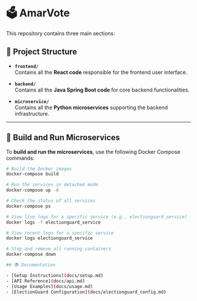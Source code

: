 # 🗳️ AmarVote

This repository contains three main sections:

## 📁 Project Structure

- **`frontend/`**  
  Contains all the **React code** responsible for the frontend user interface.

- **`backend/`**  
  Contains all the **Java Spring Boot code** for core backend functionalities.

- **`microservice/`**  
  Contains all the **Python microservices** supporting the backend infrastructure.

---

## 🚀 Build and Run Microservices

To **build and run the microservices**, use the following Docker Compose commands:

```bash
# Build the Docker images
docker-compose build

# Run the services in detached mode
docker-compose up -d

# Check the status of all services
docker-compose ps

# View live logs for a specific service (e.g., electionguard_service)
docker logs -f electionguard_service

# View recent logs for a specific service
docker logs electionguard_service

# Stop and remove all running containers
docker-compose down

## 📚 Documentation

- [Setup Instructions](docs/setup.md)
- [API Reference](docs/api.md)
- [Usage Examples](docs/usage.md)
- [ElectionGuard Configuration](docs/electionguard_config.md)

